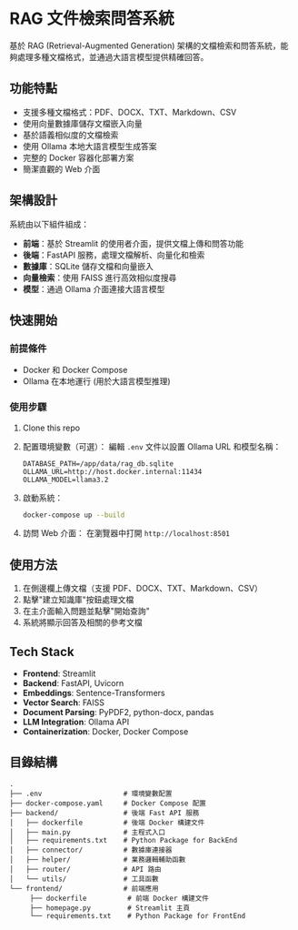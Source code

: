 # RAG 文件檢索問答系統

基於 RAG (Retrieval-Augmented Generation) 架構的文檔檢索和問答系統，能夠處理多種文檔格式，並通過大語言模型提供精確回答。

## 功能特點

- 支援多種文檔格式：PDF、DOCX、TXT、Markdown、CSV
- 使用向量數據庫儲存文檔嵌入向量
- 基於語義相似度的文檔檢索
- 使用 Ollama 本地大語言模型生成答案
- 完整的 Docker 容器化部署方案
- 簡潔直觀的 Web 介面

## 架構設計

系統由以下組件組成：

- **前端**：基於 Streamlit 的使用者介面，提供文檔上傳和問答功能
- **後端**：FastAPI 服務，處理文檔解析、向量化和檢索
- **數據庫**：SQLite 儲存文檔和向量嵌入
- **向量檢索**：使用 FAISS 進行高效相似度搜尋
- **模型**：通過 Ollama 介面連接大語言模型

## 快速開始

### 前提條件

- Docker 和 Docker Compose
- Ollama 在本地運行 (用於大語言模型推理)

### 使用步驟

1. Clone this repo

2. 配置環境變數（可選）：
    編輯 `.env` 文件以設置 Ollama URL 和模型名稱：
    ```
    DATABASE_PATH=/app/data/rag_db.sqlite
    OLLAMA_URL=http://host.docker.internal:11434
    OLLAMA_MODEL=llama3.2
    ```

3. 啟動系統：
    ```bash
    docker-compose up --build
    ```

4. 訪問 Web 介面：
    在瀏覽器中打開 `http://localhost:8501`

## 使用方法

1. 在側邊欄上傳文檔（支援 PDF、DOCX、TXT、Markdown、CSV）
2. 點擊"建立知識庫"按鈕處理文檔
3. 在主介面輸入問題並點擊"開始查詢"
4. 系統將顯示回答及相關的參考文檔

## Tech Stack

- **Frontend**: Streamlit
- **Backend**: FastAPI, Uvicorn
- **Embeddings**: Sentence-Transformers
- **Vector Search**: FAISS
- **Document Parsing**: PyPDF2, python-docx, pandas
- **LLM Integration**: Ollama API
- **Containerization**: Docker, Docker Compose

## 目錄結構

```
.
├── .env                    # 環境變數配置
├── docker-compose.yaml     # Docker Compose 配置
├── backend/                # 後端 Fast API 服務
│   ├── dockerfile          # 後端 Docker 構建文件
│   ├── main.py             # 主程式入口
│   ├── requirements.txt    # Python Package for BackEnd
│   ├── connector/          # 數據庫連接器
│   ├── helper/             # 業務邏輯輔助函數
│   ├── router/             # API 路由
│   └── utils/              # 工具函數
└── frontend/               # 前端應用
     ├── dockerfile          # 前端 Docker 構建文件
     ├── homepage.py         # Streamlit 主頁
     └── requirements.txt    # Python Package for FrontEnd
```